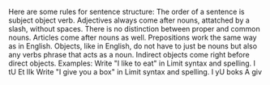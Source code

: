 Here are some rules for sentence structure:
The order of a sentence is subject object verb.
Adjectives always come after nouns, attatched by a slash, without spaces. 
There is no distinction between proper and common nouns.
Articles come after nouns as well.
Prepositions work the same way as in English.
Objects, like in English, do not have to just be nouns but also any verbs phrase that acts as a noun.
Indirect objects come right before direct objects.
Examples:
Write "I like to eat" in Limit syntax and spelling.
I tU Et lIk
Write "I give you a box" in Limit syntax and spelling.
I yU boks A giv


